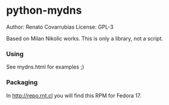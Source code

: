 python-mydns
========

Author: Renato Covarrubias
License: GPL-3

Based on Milan Nikolic works. This is only a library, not a script.

### Using

  See mydns.html for examples ;)
  
### Packaging

  In http://repo.rnt.cl you will find this RPM for Fedora 17.
